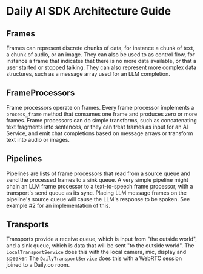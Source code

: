 # Daily AI SDK Architecture Guide

## Frames

Frames can represent discrete chunks of data, for instance a chunk of text, a chunk of audio, or an image. They can also be used to as control flow, for instance a frame that indicates that there is no more data available, or that a user started or stopped talking. They can also represent more complex data structures, such as a message array used for an LLM completion.

## FrameProcessors

Frame processors operate on frames. Every frame processor implements a `process_frame` method that consumes one frame and produces zero or more frames. Frame processors can do simple transforms, such as concatenating text fragments into sentences, or they can treat frames as input for an AI Service, and emit chat completions based on message arrays or transform text into audio or images.

## Pipelines

Pipelines are lists of frame processors that read from a source queue and send the processed frames to a sink queue. A very simple pipeline might chain an LLM frame processor to a text-to-speech frame processor, with a transport's send queue as its sync. Placing LLM message frames on the pipeline's source queue will cause the LLM's response to be spoken. See example #2 for an implementation of this.

## Transports

Transports provide a receive queue, which is input from "the outside world", and a sink queue, which is data that will be sent "to the outside world". The `LocalTransportService` does this with the local camera, mic, display and speaker. The `DailyTransportService` does this with a WebRTC session joined to a Daily.co room.
